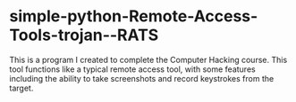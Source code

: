 # simple-python-Remote-Access-Tools-trojan--RATS
This is a program I created to complete the Computer Hacking course. This tool functions like a typical remote access tool, with some features including the ability to take screenshots and record keystrokes from the target.
